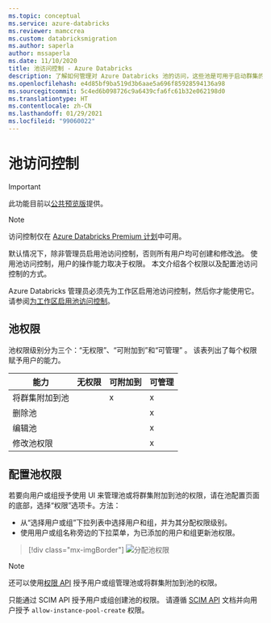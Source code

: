 ```yaml
---
ms.topic: conceptual
ms.service: azure-databricks
ms.reviewer: mamccrea
ms.custom: databricksmigration
ms.author: saperla
author: mssaperla
ms.date: 11/10/2020
title: 池访问控制 - Azure Databricks
description: 了解如何管理对 Azure Databricks 池的访问，这些池是可用于启动群集的一组空闲的现成可用实例。
ms.openlocfilehash: e4d85bf9ba519d3b6aae5a696f85928594136a98
ms.sourcegitcommit: 5c4ed6b098726c9a6439cfa6fc61b32e062198d0
ms.translationtype: HT
ms.contentlocale: zh-CN
ms.lasthandoff: 01/29/2021
ms.locfileid: "99060022"
---
```

# <a name="pool-access-control"></a>池访问控制

> [!IMPORTANT]
>
> 此功能目前以[公共预览版](../../release-notes/release-types.md)提供。

> [!NOTE]
>
> 访问控制仅在 [Azure Databricks Premium 计划](https://databricks.com/product/azure-pricing)中可用。

默认情况下，除非管理员启用池访问控制，否则所有用户均可创建和修改[池](../../clusters/instance-pools/index.md)。 使用池访问控制，用户的操作能力取决于权限。 本文介绍各个权限以及配置池访问控制的方式。

Azure Databricks 管理员必须先为工作区启用池访问控制，然后你才能使用它。 请参阅[为工作区启用池访问控制](../../administration-guide/access-control/pool-acl.md)。

## <a name="pool-permissions"></a>池权限

池权限级别分为三个：“无权限”、“可附加到”和“可管理”  。 该表列出了每个权限赋予用户的能力。

| 能力                               | 无权限    | 可附加到     | 可管理    |
|---------------------------------------|-------------------|-------------------|---------------|
| 将群集附加到池                |                   | x                 | x             |
| 删除池                           |                   |                   | x             |
| 编辑池                             |                   |                   | x             |
| 修改池权限               |                   |                   | x             |

## <a name="configure-pool-permissions"></a>配置池权限

若要向用户或组授予使用 UI 来管理池或将群集附加到池的权限，请在池配置页面的底部，选择“权限”选项卡。方法：

* 从“选择用户或组”下拉列表中选择用户和组，并为其分配权限级别。
* 使用用户或组名称旁边的下拉菜单，为已添加的用户和组更新池权限。

> [!div class="mx-imgBorder"]
> ![分配池权限](../../_static/images/access-control/pool-permissions.png)

> [!NOTE]
>
> 还可以使用[权限 API](../../_static/api-refs/permissions-azure.yaml) 授予用户或组管理池或将群集附加到池的权限。

只能通过 SCIM API 授予用户或组创建池的权限。 请遵循 [SCIM API](../../dev-tools/api/latest/scim/index.md) 文档并向用户授予 ``allow-instance-pool-create`` 权限。